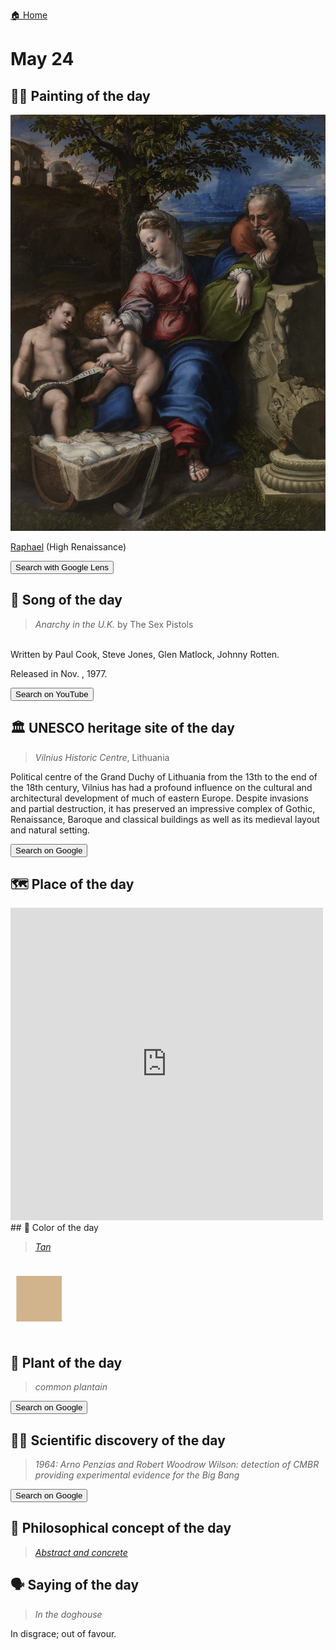 
[🏠 Home](../../index.md)

# May 24

## 🧑‍🎨 Painting of the day

<img width="600" src="../img/Raphael_4.jpg">

[Raphael](https://en.wikipedia.org/wiki/Raphael) (High Renaissance)

<button class="btn btn-success"
onclick=" window.open('https://lens.google.com/uploadbyurl?url=https://iretes.github.io/one-a-day/data/img/Raphael_4.jpg','_blank')">
Search with Google Lens
</button>

## 🎼 Song of the day

> *Anarchy in the U.K.*
by The Sex Pistols

<br />Written by Paul Cook, Steve Jones, Glen Matlock, Johnny Rotten.

Released in Nov. , 1977.

<button class="btn btn-success"
onclick=" window.open('http://www.youtube.com/search?q=Anarchy in the U.K. by The Sex Pistols','_blank')">
Search on YouTube
</button>

## 🏛️ UNESCO heritage site of the day

> *Vilnius Historic Centre*, Lithuania

<p>Political centre of the Grand Duchy of Lithuania from the 13th to the end of the 18th century, Vilnius has had a profound influence on the cultural and architectural development of much of eastern Europe. Despite invasions and partial destruction, it has preserved an impressive complex of Gothic, Renaissance, Baroque and classical buildings as well as its medieval layout and natural setting.</p>

<button class="btn btn-success"
onclick=" window.open('http://www.google.com/search?q=Vilnius Historic Centre','_blank')">
Search on Google
</button>

## 🗺️ Place of the day

<iframe
src="https://www.mapcrunch.com"
name="mapcrunch"
width="500"
height="500"
allowTransparency="true"
scrolling="no"
frameborder="0"
>
</iframe>
## 🎨 Color of the day

> *[Tan](https://en.wikipedia.org/wiki/Tan_(color))*

<div style="color:#D2B48C; font-size: 100px;">&#9632;</div>

## 🌿 Plant of the day

> *common plantain*

<button class="btn btn-success"
onclick=" window.open('http://www.google.com/search?q=common plantain','_blank')">
Search on Google
</button>

## 🧑‍🔬 Scientific discovery of the day

> *1964: Arno Penzias and Robert Woodrow Wilson: detection of CMBR providing experimental evidence for the Big Bang*

<button class="btn btn-success"
onclick=" window.open('http://www.google.com/search?q=1964: Arno Penzias and Robert Woodrow Wilson: detection of CMBR providing experimental evidence for the Big Bang','_blank')">
Search on Google
</button>

## 💭 Philosophical concept of the day

> *[Abstract and concrete](https://en.wikipedia.org/wiki/Abstract_and_concrete)*

## 🗣️ Saying of the day

> *In the doghouse*

In disgrace; out of favour.
